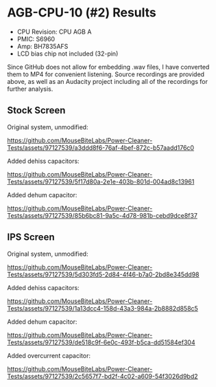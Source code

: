 # AGB-CPU-10 (#2) Results

- CPU Revision: CPU AGB A
- PMIC: S6960
- Amp: BH7835AFS
- LCD bias chip not included (32-pin)

Since GitHub does not allow for embedding .wav files, I have converted them to MP4 for convenient listening. Source recordings are provided above, as well as an Audacity project including all of the recordings for further analysis.

## Stock Screen

Original system, unmodified: 

https://github.com/MouseBiteLabs/Power-Cleaner-Tests/assets/97127539/a3ddd8f6-76af-4bef-872c-b57aadd176c0

Added dehiss capacitors:

https://github.com/MouseBiteLabs/Power-Cleaner-Tests/assets/97127539/5f17d80a-2e1e-403b-801d-004ad8c13961

Added dehum capacitor:

https://github.com/MouseBiteLabs/Power-Cleaner-Tests/assets/97127539/85b6bc81-9a5c-4d78-981b-cebd9dce8f37

## IPS Screen

Original system, unmodified:

https://github.com/MouseBiteLabs/Power-Cleaner-Tests/assets/97127539/5d303fd5-2d84-4f46-b7a0-2bd8e345dd98

Added dehiss capacitors:

https://github.com/MouseBiteLabs/Power-Cleaner-Tests/assets/97127539/1a13dcc4-158d-43a3-984a-2b8882d858c5

Added dehum capacitor:

https://github.com/MouseBiteLabs/Power-Cleaner-Tests/assets/97127539/de518c9f-6e0c-493f-b5ca-dd51584ef304

Added overcurrent capacitor:

https://github.com/MouseBiteLabs/Power-Cleaner-Tests/assets/97127539/2c5657f7-bd2f-4c02-a609-54f3026d9bd2





